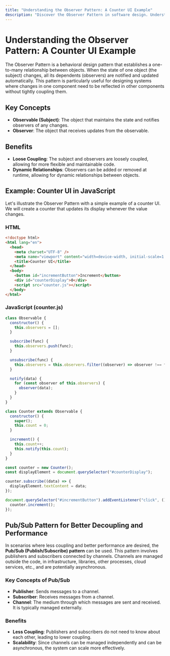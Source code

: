 ```yaml
---
title: "Understanding the Observer Pattern: A Counter UI Example"
description: "Discover the Observer Pattern in software design. Understand its concepts and benefits through a practical JavaScript example."
---
```


# Understanding the Observer Pattern: A Counter UI Example

The Observer Pattern is a behavioral design pattern that establishes a one-to-many relationship between objects. When the state of one object (the subject) changes, all its dependents (observers) are notified and updated automatically. This pattern is particularly useful for designing systems where changes in one component need to be reflected in other components without tightly coupling them.

## Key Concepts

- **Observable (Subject)**: The object that maintains the state and notifies observers of any changes.
- **Observer**: The object that receives updates from the observable.

## Benefits

- **Loose Coupling**: The subject and observers are loosely coupled, allowing for more flexible and maintainable code.
- **Dynamic Relationships**: Observers can be added or removed at runtime, allowing for dynamic relationships between objects.

## Example: Counter UI in JavaScript

Let's illustrate the Observer Pattern with a simple example of a counter UI. We will create a counter that updates its display whenever the value changes.

### HTML

```html
<!doctype html>
<html lang="en">
  <head>
    <meta charset="UTF-8" />
    <meta name="viewport" content="width=device-width, initial-scale=1.0" />
    <title>Counter UI</title>
  </head>
  <body>
    <button id="incrementButton">Increment</button>
    <div id="counterDisplay">0</div>
    <script src="counter.js"></script>
  </body>
</html>
```

### JavaScript (counter.js)

```javascript
class Observable {
  constructor() {
    this.observers = [];
  }

  subscribe(func) {
    this.observers.push(func);
  }

  unsubscribe(func) {
    this.observers = this.observers.filter((observer) => observer !== func);
  }

  notify(data) {
    for (const observer of this.observers) {
      observer(data);
    }
  }
}

class Counter extends Observable {
  constructor() {
    super();
    this.count = 0;
  }

  increment() {
    this.count++;
    this.notify(this.count);
  }
}

const counter = new Counter();
const displayElement = document.querySelector("#counterDisplay");

counter.subscribe((data) => {
  displayElement.textContent = data;
});

document.querySelector("#incrementButton").addEventListener("click", () => {
  counter.increment();
});
```

## Pub/Sub Pattern for Better Decoupling and Performance

In scenarios where less coupling and better performance are desired, the **Pub/Sub (Publish/Subscribe) pattern** can be used. This pattern involves publishers and subscribers connected by channels. Channels are managed outside the code, in infrastructure, libraries, other processes, cloud services, etc., and are potentially asynchronous.

### Key Concepts of Pub/Sub

- **Publisher**: Sends messages to a channel.
- **Subscriber**: Receives messages from a channel.
- **Channel**: The medium through which messages are sent and received. It is typically managed externally.

### Benefits

- **Less Coupling**: Publishers and subscribers do not need to know about each other, leading to lower coupling.
- **Scalability**: Since channels can be managed independently and can be asynchronous, the system can scale more effectively.
